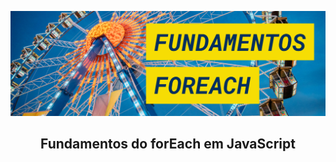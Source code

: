 [![Fundamentos do forEach em JavaScript](assets/img/banner-video-fundamentos-foreach.jpg)](https://youtu.be/wQPfCUJqWhM)

<h2 align="center">
  Fundamentos do forEach em JavaScript
</h2>

